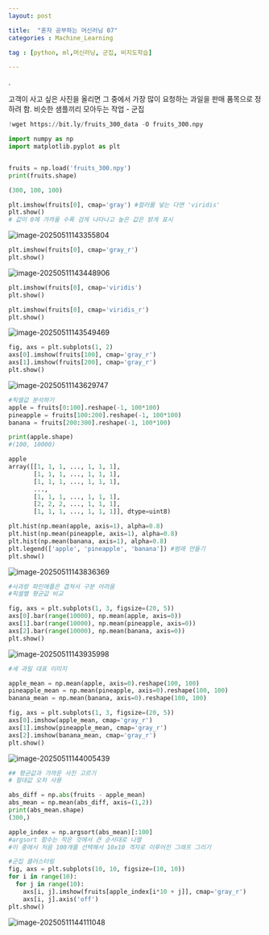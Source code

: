 ```yaml
---
layout: post

title:  "혼자 공부하는 머신러닝 07"
categories : Machine_Learning

tag : [python, ml,머신러닝, 군집, 비지도학습]

---
```




.

고객이 사고 싶은 사진을 올리면 그 중에서 가장 많이 요청하는 과일을 판매 품목으로 정하려 함.
비슷한 샘플끼리 모아두는 작업 - 군집
 

```python
!wget https://bit.ly/fruits_300_data -O fruits_300.npy

import numpy as np
import matplotlib.pyplot as plt


fruits = np.load('fruits_300.npy')
print(fruits.shape)

(300, 100, 100)
```

```python
plt.imshow(fruits[0], cmap='gray') #컬러를 넣는 다면 'viridis'
plt.show()
# 값이 0에 가까울 수록 검게 나타나고 높은 값은 밝게 표시
```

![image-20250511143355804](C:\Users\jeong\AppData\Roaming\Typora\typora-user-images\image-20250511143355804.png)

```python
plt.imshow(fruits[0], cmap='gray_r') 
plt.show()
```

![image-20250511143448906](C:\Users\jeong\AppData\Roaming\Typora\typora-user-images\image-20250511143448906.png)

```python
plt.imshow(fruits[0], cmap='viridis')
plt.show()

plt.imshow(fruits[0], cmap='viridis_r')
plt.show()
```

![image-20250511143549469](C:\Users\jeong\AppData\Roaming\Typora\typora-user-images\image-20250511143549469.png)



```python
fig, axs = plt.subplots(1, 2)
axs[0].imshow(fruits[100], cmap='gray_r')
axs[1].imshow(fruits[200], cmap='gray_r')
plt.show()
```

![image-20250511143629747](C:\Users\jeong\AppData\Roaming\Typora\typora-user-images\image-20250511143629747.png)

```python
#픽셀값 분석하기
apple = fruits[0:100].reshape(-1, 100*100)
pineapple = fruits[100:200].reshape(-1, 100*100)
banana = fruits[200:300].reshape(-1, 100*100)

print(apple.shape)
#(100, 10000)

apple
array([[1, 1, 1, ..., 1, 1, 1],
       [1, 1, 1, ..., 1, 1, 1],
       [1, 1, 1, ..., 1, 1, 1],
       ...,
       [1, 1, 1, ..., 1, 1, 1],
       [2, 2, 2, ..., 1, 1, 1],
       [1, 1, 1, ..., 1, 1, 1]], dtype=uint8)
```

```python
plt.hist(np.mean(apple, axis=1), alpha=0.8)
plt.hist(np.mean(pineapple, axis=1), alpha=0.8)
plt.hist(np.mean(banana, axis=1), alpha=0.8)
plt.legend(['apple', 'pineapple', 'banana']) #범례 만들기
plt.show()
```

![image-20250511143836369](C:\Users\jeong\AppData\Roaming\Typora\typora-user-images\image-20250511143836369.png)

```python
#사과랑 파인애플은 겹쳐서 구분 어려움
#픽셀별 평균값 비교

fig, axs = plt.subplots(1, 3, figsize=(20, 5))
axs[0].bar(range(10000), np.mean(apple, axis=0))
axs[1].bar(range(10000), np.mean(pineapple, axis=0))
axs[2].bar(range(10000), np.mean(banana, axis=0))
plt.show()
```

![image-20250511143935998](C:\Users\jeong\AppData\Roaming\Typora\typora-user-images\image-20250511143935998.png)

```python
#세 과일 대표 이미지

apple_mean = np.mean(apple, axis=0).reshape(100, 100)
pineapple_mean = np.mean(pineapple, axis=0).reshape(100, 100)
banana_mean = np.mean(banana, axis=0).reshape(100, 100)

fig, axs = plt.subplots(1, 3, figsize=(20, 5))
axs[0].imshow(apple_mean, cmap='gray_r')
axs[1].imshow(pineapple_mean, cmap='gray_r')
axs[2].imshow(banana_mean, cmap='gray_r')
plt.show()
```

![image-20250511144005439](C:\Users\jeong\AppData\Roaming\Typora\typora-user-images\image-20250511144005439.png)

```python
## 평균값과 가까운 사진 고르기
# 절대값 오차 사용

abs_diff = np.abs(fruits - apple_mean)
abs_mean = np.mean(abs_diff, axis=(1,2))
print(abs_mean.shape)
(300,)

apple_index = np.argsort(abs_mean)[:100]
#argsort 함수는 작은 것에서 큰 순서대로 나열
#이 중에서 처음 100개를 선택해서 10x10 격자로 이루어진 그래프 그리기

#군집 클러스터링
fig, axs = plt.subplots(10, 10, figsize=(10, 10))
for i in range(10):
  for j in range(10):
    axs[i, j].imshow(fruits[apple_index[i*10 + j]], cmap='gray_r')
    axs[i, j].axis('off')
plt.show()
```

![image-20250511144111048](C:\Users\jeong\AppData\Roaming\Typora\typora-user-images\image-20250511144111048.png)